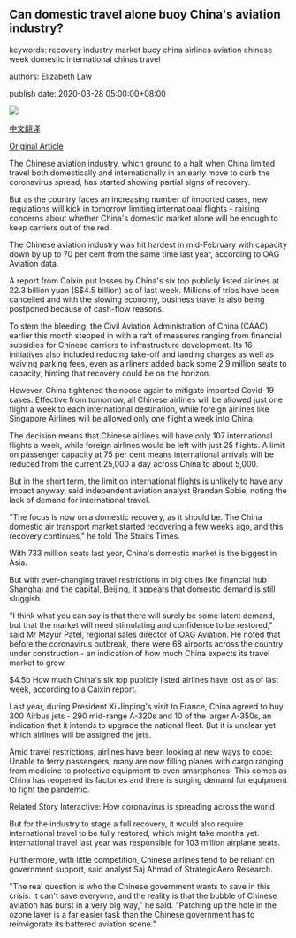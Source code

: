 ## Can domestic travel alone buoy China's aviation industry?

keywords: recovery industry market buoy china airlines aviation chinese week domestic international chinas travel

authors: Elizabeth Law

publish date: 2020-03-28 05:00:00+08:00

![](https://www.straitstimes.com/sites/all/themes/custom/bootdemo/images/facebook_default_pic.jpg)

[中文翻译](Can%20domestic%20travel%20alone%20buoy%20China%27s%20aviation%20industry%3F_zh.md)

[Original Article](https://www.straitstimes.com/asia/east-asia/can-domestic-travel-alone-buoy-chinas-aviation-industry)

The Chinese aviation industry, which ground to a halt when China limited travel both domestically and internationally in an early move to curb the coronavirus spread, has started showing partial signs of recovery.

But as the country faces an increasing number of imported cases, new regulations will kick in tomorrow limiting international flights - raising concerns about whether China's domestic market alone will be enough to keep carriers out of the red.

The Chinese aviation industry was hit hardest in mid-February with capacity down by up to 70 per cent from the same time last year, according to OAG Aviation data.

A report from Caixin put losses by China's six top publicly listed airlines at 22.3 billion yuan (S$4.5 billion) as of last week. Millions of trips have been cancelled and with the slowing economy, business travel is also being postponed because of cash-flow reasons.

To stem the bleeding, the Civil Aviation Administration of China (CAAC) earlier this month stepped in with a raft of measures ranging from financial subsidies for Chinese carriers to infrastructure development. Its 16 initiatives also included reducing take-off and landing charges as well as waiving parking fees, even as airliners added back some 2.9 million seats to capacity, hinting that recovery could be on the horizon.

However, China tightened the noose again to mitigate imported Covid-19 cases. Effective from tomorrow, all Chinese airlines will be allowed just one flight a week to each international destination, while foreign airlines like Singapore Airlines will be allowed only one flight a week into China.

The decision means that Chinese airlines will have only 107 international flights a week, while foreign airlines would be left with just 25 flights. A limit on passenger capacity at 75 per cent means international arrivals will be reduced from the current 25,000 a day across China to about 5,000.

But in the short term, the limit on international flights is unlikely to have any impact anyway, said independent aviation analyst Brendan Sobie, noting the lack of demand for international travel.

"The focus is now on a domestic recovery, as it should be. The China domestic air transport market started recovering a few weeks ago, and this recovery continues," he told The Straits Times.

With 733 million seats last year, China's domestic market is the biggest in Asia.

But with ever-changing travel restrictions in big cities like financial hub Shanghai and the capital, Beijing, it appears that domestic demand is still sluggish.

"I think what you can say is that there will surely be some latent demand, but that the market will need stimulating and confidence to be restored," said Mr Mayur Patel, regional sales director of OAG Aviation. He noted that before the coronavirus outbreak, there were 68 airports across the country under construction - an indication of how much China expects its travel market to grow.

$4.5b How much China's six top publicly listed airlines have lost as of last week, according to a Caixin report.

Last year, during President Xi Jinping's visit to France, China agreed to buy 300 Airbus jets - 290 mid-range A-320s and 10 of the larger A-350s, an indication that it intends to upgrade the national fleet. But it is unclear yet which airlines will be assigned the jets.

Amid travel restrictions, airlines have been looking at new ways to cope: Unable to ferry passengers, many are now filling planes with cargo ranging from medicine to protective equipment to even smartphones. This comes as China has reopened its factories and there is surging demand for equipment to fight the pandemic.

Related Story Interactive: How coronavirus is spreading across the world

But for the industry to stage a full recovery, it would also require international travel to be fully restored, which might take months yet. International travel last year was responsible for 103 million airplane seats.

Furthermore, with little competition, Chinese airlines tend to be reliant on government support, said analyst Saj Ahmad of StrategicAero Research.

"The real question is who the Chinese government wants to save in this crisis. It can't save everyone, and the reality is that the bubble of Chinese aviation has burst in a very big way," he said. "Patching up the hole in the ozone layer is a far easier task than the Chinese government has to reinvigorate its battered aviation scene."